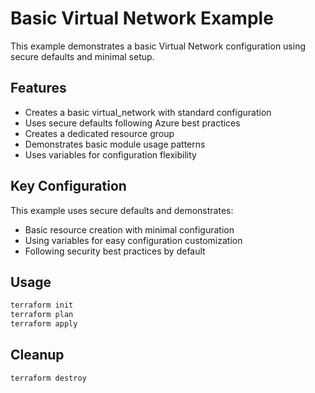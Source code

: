 # Basic Virtual Network Example

This example demonstrates a basic Virtual Network configuration using secure defaults and minimal setup.

## Features

- Creates a basic virtual_network with standard configuration
- Uses secure defaults following Azure best practices
- Creates a dedicated resource group
- Demonstrates basic module usage patterns
- Uses variables for configuration flexibility

## Key Configuration

This example uses secure defaults and demonstrates:
- Basic resource creation with minimal configuration
- Using variables for easy configuration customization
- Following security best practices by default

## Usage

```bash
terraform init
terraform plan
terraform apply
```

## Cleanup

```bash
terraform destroy
```

<!-- BEGIN_TF_DOCS -->
<!-- END_TF_DOCS -->
